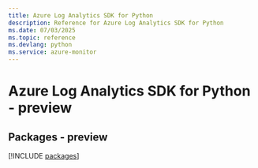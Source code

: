 ```yaml
---
title: Azure Log Analytics SDK for Python
description: Reference for Azure Log Analytics SDK for Python
ms.date: 07/03/2025
ms.topic: reference
ms.devlang: python
ms.service: azure-monitor
---
```

# Azure Log Analytics SDK for Python - preview
## Packages - preview
[!INCLUDE [packages](log-analytics-index.md)]